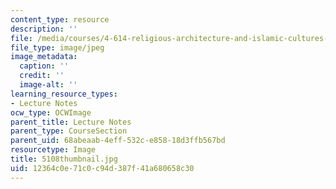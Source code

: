 ```yaml
---
content_type: resource
description: ''
file: /media/courses/4-614-religious-architecture-and-islamic-cultures-fall-2002/12364c0e71c0c94d387f41a680658c30_5108thumbnail.jpg
file_type: image/jpeg
image_metadata:
  caption: ''
  credit: ''
  image-alt: ''
learning_resource_types:
- Lecture Notes
ocw_type: OCWImage
parent_title: Lecture Notes
parent_type: CourseSection
parent_uid: 68abeaab-4eff-532c-e858-18d3ffb567bd
resourcetype: Image
title: 5108thumbnail.jpg
uid: 12364c0e-71c0-c94d-387f-41a680658c30
---
```

